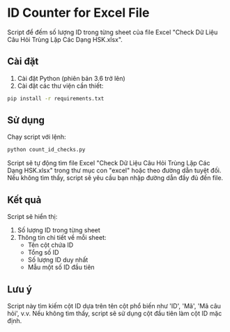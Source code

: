 # ID Counter for Excel File

Script để đếm số lượng ID trong từng sheet của file Excel "Check Dữ Liệu Câu Hỏi Trùng Lặp Các Dạng HSK.xlsx".

## Cài đặt

1. Cài đặt Python (phiên bản 3.6 trở lên)
2. Cài đặt các thư viện cần thiết:

```bash
pip install -r requirements.txt
```

## Sử dụng

Chạy script với lệnh:

```bash
python count_id_checks.py
```

Script sẽ tự động tìm file Excel "Check Dữ Liệu Câu Hỏi Trùng Lặp Các Dạng HSK.xlsx" trong thư mục con "excel" hoặc theo đường dẫn tuyệt đối. Nếu không tìm thấy, script sẽ yêu cầu bạn nhập đường dẫn đầy đủ đến file.

## Kết quả

Script sẽ hiển thị:

1. Số lượng ID trong từng sheet
2. Thông tin chi tiết về mỗi sheet:
   - Tên cột chứa ID
   - Tổng số ID
   - Số lượng ID duy nhất
   - Mẫu một số ID đầu tiên

## Lưu ý

Script này tìm kiếm cột ID dựa trên tên cột phổ biến như 'ID', 'Mã', 'Mã câu hỏi', v.v. Nếu không tìm thấy, script sẽ sử dụng cột đầu tiên làm cột ID mặc định. 